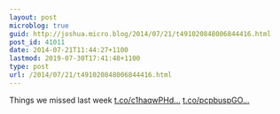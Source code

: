 ```yaml
---
layout: post
microblog: true
guid: http://joshua.micro.blog/2014/07/21/t491020848006844416.html
post_id: 41011
date: 2014-07-21T11:44:27+1100
lastmod: 2019-07-30T17:41:48+1100
type: post
url: /2014/07/21/t491020848006844416.html
---
```

Things we missed last week [t.co/c1haqwPHd...](http://t.co/c1haqwPHdP) [t.co/pcpbuspGO...](http://t.co/pcpbuspGOZ)

